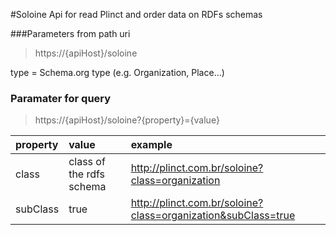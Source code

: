 #Soloine
Api for read Plinct and order data on RDFs schemas

###Parameters from path uri
> https://{apiHost}/soloine

type = Schema.org type (e.g. Organization, Place...)

### Paramater for query
> https://{apiHost}/soloine?{property}={value}

| property | value | example |
|:-----|:-----|:---|
| class | class of the rdfs schema  | http://plinct.com.br/soloine?class=organization |
| subClass | true | http://plinct.com.br/soloine?class=organization&subClass=true |
